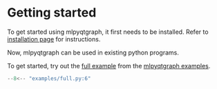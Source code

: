 # Getting started

To get started using mlpyqtgraph, it first needs to be installed. Refer to
[installation page](../installation) for instructions.

Now, mlpyqtgraph can be used in existing python programs.

To get started, try out the [full
example](https://github.com/swvanbuuren/mlpyqtgraph/tree/master/examples/full.py)
from the [mlpyqtgraph
examples](https://github.com/swvanbuuren/mlpyqtgraph/tree/master/examples).

```python
--8<-- "examples/full.py:6"
```
